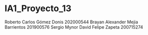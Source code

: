 # IA1_Proyecto_13
Roberto Carlos Gómez Donis	202000544
Brayan Alexander Mejia Barrientos 	201900576
Sergio Mynor David Felipe Zapeta	200715274
